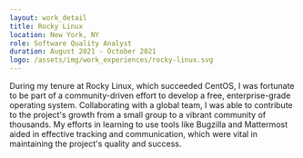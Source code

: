 ```yaml
---
layout: work_detail
title: Rocky Linux
location: New York, NY
role: Software Quality Analyst
duration: August 2021 - October 2021
logo: /assets/img/work_experiences/rocky-linux.svg
---
```


During my tenure at Rocky Linux, which succeeded CentOS, I was fortunate to be part of a community-driven effort to develop a free, enterprise-grade operating system. Collaborating with a global team, I was able to contribute to the project's growth from a small group to a vibrant community of thousands. My efforts in learning to use tools like Bugzilla and Mattermost aided in effective tracking and communication, which were vital in maintaining the project's quality and success.
